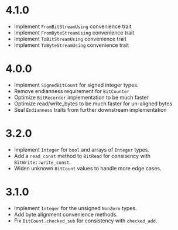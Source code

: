 # 4.1.0

- Implement `FromBitStreamUsing` convenience trait
- Implement `FromByteStreamUsing` convenience trait
- Implement `ToBitStreamUsing` convenience trait
- Implement `ToByteStreamUsing` convenience trait

# 4.0.0

- Implement `SignedBitCount` for signed integer types.
- Remove endianness requirement for `BitCounter`
- Optimize `BitRecorder` implementation to be much faster
- Optimize read/write_bytes to be much faster for un-aligned bytes
- Seal `Endianness` traits from further downstream implementation

# 3.2.0

- Implement `Integer` for `bool` and arrays of `Integer` types.
- Add a `read_const` method to `BitRead` for consisency with `BitWrite::write_const`.
- Widen unknown `BitCount` values to handle more edge cases.

# 3.1.0

- Implement `Integer` for the unsigned `NonZero` types.
- Add byte alignment convenience methods.
- Fix `BitCount.checked_sub` for consistency with `checked_add`.

